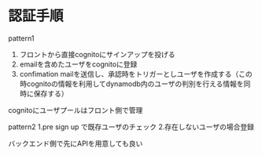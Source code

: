 # 認証手順

pattern1
1. フロントから直接cognitoにサインアップを投げる
2. emailを含めたユーザをcognitoに登録
3. confimation mailを送信し、承認時をトリガーとしユーザを作成する（この時cognitoの情報を利用してdynamodb内のユーザの判別を行える情報を同時に保存する）

cognitoにユーザプールはフロント側で管理

pattern2
1.pre sign up で既存ユーザのチェック
2.存在しないユーザの場合登録

バックエンド側で先にAPIを用意しても良い